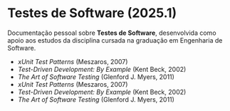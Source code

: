 <link rel="stylesheet" href="css/custom.css">
<link rel="stylesheet" href="css/star-background.css">
<link rel="stylesheet" href="css/night-sky.css">

  <div class="sky">
    <div class="stars"></div>
    <div class="stars-cross"></div>
    <div class="stars-cross-aux"></div>
    <div class="night">
      <!-- shooting stars will be injected via JS -->
    </div>
  </div>

# Testes de Software (2025.1)

Documentação pessoal sobre **Testes de Software**, desenvolvida como apoio aos estudos da disciplina cursada na graduação em Engenharia de Software.

- _xUnit Test Patterns_ (Meszaros, 2007)
- _Test-Driven Development: By Example_ (Kent Beck, 2002)
- _The Art of Software Testing_ (Glenford J. Myers, 2011)
- _xUnit Test Patterns_ (Meszaros, 2007)
- _Test-Driven Development: By Example_ (Kent Beck, 2002)
- _The Art of Software Testing_ (Glenford J. Myers, 2011)
